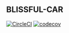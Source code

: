 ## BLISSFUL-CAR

[![CircleCI](https://circleci.com/gh/tbaraza/blissful-car.svg?style=svg)](https://circleci.com/gh/tbaraza/blissful-car)
[![codecov](https://codecov.io/gh/tbaraza/blissful-car/branch/master/graph/badge.svg)](https://codecov.io/gh/tbaraza/blissful-car)
